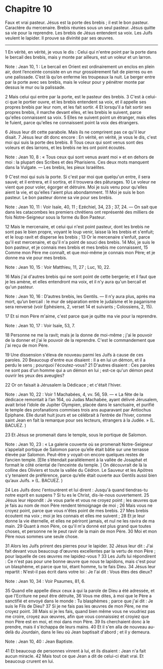 # Chapitre 10

Faux et vrai pasteur.
Jésus est la porte des brebis ; il est le bon pasteur.
Caractère du mercenaire.
Brebis réunies sous un seul pasteur.
Jésus quitte sa vie pour la reprendre.
Les brebis de Jésus entendent sa voix.
Les Juifs veulent le lapider.
Il prouve sa divinité par ses œuvres.

***

1 En vérité, en vérité, je vous le dis : Celui qui n'entre point par la porte dans le bercail des brebis, mais y monte par ailleurs, est un voleur et un larron.

<span class="bible-note">Note : </span> Jean 10, 1 : Le bercail en Orient est ordinairement un enclos en plein air, dont l’enceinte consiste en un mur grossièrement fait de pierres ou en une palissade. C’est là qu’on enferme les troupeaux la nuit. Le berger entre par la porte avec ses brebis, mais le voleur pour y pénétrer monte par dessus le mur ou la palissade.

2 Mais celui qui entre par la porte, est le pasteur des brebis. 3 C'est à celui-ci que le portier ouvre, et les brebis entendent sa voix, et il appelle ses propres brebis par leur nom, et les fait sortir. 4 Et lorsqu'il a fait sortir ses propres brebis, il marche devant elles, et les brebis le suivent, parce qu'elles connaissent sa voix. 5 Elles ne suivent point un étranger, mais elles le fuient, parce qu'elles ne connaissent point la voix des étrangers.


6 Jésus leur dit cette parabole. Mais ils ne comprirent pas ce qu'il leur disait. 7 Jésus leur dit donc encore : En vérité, en vérité, je vous le dis, c'est moi qui suis la porte des brebis. 8 Tous ceux qui sont venus sont des voleurs et des larrons, et les brebis ne les ont point écoutés.

<span class="bible-note">Note : </span> Jean 10, 8 : « Tous ceux qui sont venus avant moi » et en dehors de moi : la plupart des Scribes et des Pharisiens. Ces deux mots manquent dans la Vulgate. ― Les brebis, les pieux Israélites.

9 C'est moi qui suis la porte. Si c'est par moi que quelqu'un entre, il sera sauvé; et il entrera, et il sortira, et il trouvera des pâturages. 10 Le voleur ne vient que pour voler, égorger et détruire. Moi je suis venu pour qu'elles aient la vie, et qu'elles l'aient plus abondamment. 11 Moi je suis le bon pasteur. Le bon pasteur donne sa vie pour ses brebis.

<span class="bible-note">Note : </span> Jean 10, 11 : Voir Isaïe, 40, 11 ; Ezéchiel, 34, 23 ; 37, 24. ― On sait que dans les catacombes les premiers chrétiens ont représenté des milliers de fois Notre-Seigneur sous la forme du Bon Pasteur.

12 Mais le mercenaire, et celui qui n'est point pasteur, dont les brebis ne sont pas le bien propre, voyant le loup venir, laisse là les brebis et s'enfuit; et le loup ravit et disperse les brebis ; 13 Or le mercenaire s'enfuit, parce qu'il est mercenaire, et qu'il n'a point de souci des brebis. 14 Moi, je suis le bon pasteur, et je connais mes brebis et mes brebis me connaissent, 15 Comme mon Père me connaît, et que moi-même je connais mon Père; et je donne ma vie pour mes brebis.

<span class="bible-note">Note : </span> Jean 10, 15 : Voir Matthieu, 11, 27 ; Luc, 10, 22.

16 Mais j'ai d'autres brebis qui ne sont point de cette bergerie; et il faut que je les amène, et elles entendront ma voix, et il n'y aura qu'un bercail et qu'un pasteur.

<span class="bible-note">Note : </span> Jean 10, 16 : D’autres brebis, les Gentils. ― Il n’y aura plus, après ma mort, qu’un bercail : le mur de séparation entre le judaïsme et le paganisme sera renversé (voir Ephésiens, 2, verset 14 et suivants ; Colossiens, 2, 15).

17 Et si mon Père m'aime, c'est parce que je quitte ma vie pour la reprendre.

<span class="bible-note">Note : </span> Jean 10, 17 : Voir Isaïe, 53, 7.

18 Personne ne me la ravit; mais je la donne de moi-même ; j'ai le pouvoir de la donner et j'ai le pouvoir de la reprendre. C'est le commandement que j'ai reçu de mon Père.


19 Une dissension s'éleva de nouveau parmi les Juifs à cause de ces paroles. 20 Beaucoup d'entre eux disaient : Il a en lui un démon, et il a perdu le sens ; pourquoi l'écoutez-vous? 21 D'autres disaient : Ces paroles ne sont pas d'un homme qui a un démon en lui ; est-ce qu'un démon peut ouvrir les yeux des aveugles?


22 Or on faisait à Jérusalem la Dédicace ; et c'était l'hiver.

<span class="bible-note">Note : </span> Jean 10, 22 : Voir 1 Machabées, 4, vv. 56, 59. ― « La fête de la dédicace remontait à l’an 164, où Judas Machabée, ayant délivré Jérusalem, avait brisé l’idole de Jupiter Olympien, placée dans le sanctuaire, et purifié le temple des profanations commises trois ans auparavant par Antiochus Epiphane. Elle durait huit jours et se célébrait à l’entrée de l’hiver, comme saint Jean en fait la remarque pour ses lecteurs, étrangers à la Judée. » (L. BACUEZ. )

23 Et Jésus se promenait dans le temple, sous le portique de Salomon.

<span class="bible-note">Note : </span> Jean 10, 23 : « La galerie couverte où se promenait Notre-Seigneur s’appelait portique de Salomon parce qu’elle était bâtie sur une terrasse élevée par Salomon. Peut-être y voyait-on encore quelques restes de l’ancien temple. [Elle s’étendait parallèlement à la vallée de Josaphat et formait le côté oriental de l’enceinte du temple. ] On découvrait de là la colline des Oliviers et toute la vallée du Cédron. Le Sauveur et les Apôtres s’y tenaient de préférence, parce qu’elle était ouverte aux Gentils aussi bien qu’aux Juifs. » (L. BACUEZ. )

24 Les Juifs donc l'entourèrent et lui dirent : Jusqu'à quand tiendras-tu notre esprit en suspens ? Si tu es le Christ, dis-le-nous ouvertement. 25 Jésus leur répondit : Je vous parle et vous ne croyez point ; les œuvres que je fais au nom de mon Père rendent témoignage de moi ; 26 Mais vous ne croyez point, parce que vous n'êtes point de mes brebis. 27 Mes brebis écoutent ma voix ; moi je les connais et elles me suivent ; 28 Et je leur donne la vie éternelle, et elles ne périront jamais, et nul ne les ravira de ma main. 29 Quant à mon Père, ce qu'il m'a donné est plus grand que toutes choses, et personne ne le peut ravir de la main de mon Père. 30 Moi et mon Père nous sommes une seule chose.


31 Alors les Juifs prirent des pierres pour le lapider. 32 Jésus leur dit : J'ai fait devant vous beaucoup d'œuvres excellentes par la vertu de mon Père ; pour laquelle de ces œuvres me lapidez-vous ? 33 Les Juifs lui répondirent : Ce n'est pas pour une bonne œuvre que nous te lapidons, mais c'est pour un blasphème, et parce que toi, étant homme, tu te fais Dieu. 34 Jésus leur repartit : N'est-il pas écrit dans votre loi : Je l'ai dit : Vous êtes des dieux?

<span class="bible-note">Note : </span> Jean 10, 34 : Voir Psaumes, 81, 6.

35 Quand elle appelle dieux ceux à qui la parole de Dieu a été adressée, et que l'Ecriture ne peut être détruite, 36 Vous me dites, à moi que le Père a sanctifié et envoyé dans le monde : Tu blasphèmes ; parce que j'ai dit : Je suis le Fils de Dieu? 37 Si je ne fais pas les œuvres de mon Père, ne me croyez point. 38 Mais si je les fais, quand bien même vous ne voudriez pas me croire, croyez aux œuvres, afin que vous connaissiez et croyiez que mon Père est en moi, et moi dans mon Père. 39 Ils cherchaient donc à le prendre, mais il s'échappa de leurs mains. 40 Et il s'en alla de nouveau au-delà du Jourdain, dans le lieu où Jean baptisait d'abord ; et il y demeura.

<span class="bible-note">Note : </span> Jean 10, 40 : Jean Baptiste.

41 Et beaucoup de personnes vinrent à lui, et ils disaient : Jean n'a fait aucun miracle. 42 Mais tout ce que Jean a dit de celui-ci était vrai. Et beaucoup crurent en lui.

